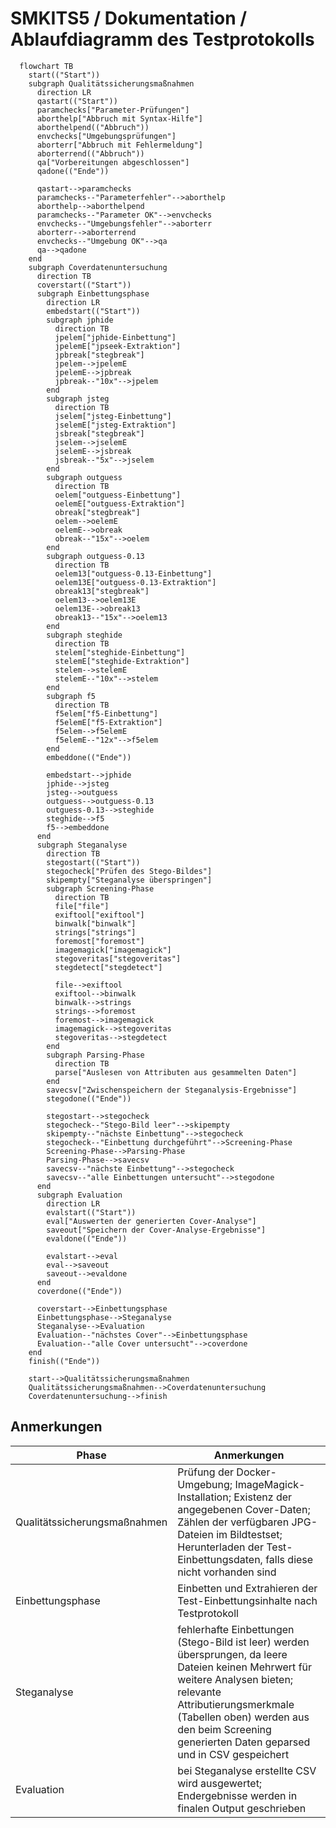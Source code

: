 # SMKITS5 / Dokumentation / Ablaufdiagramm des Testprotokolls
```mermaid
  flowchart TB
    start(("Start"))
    subgraph Qualitätssicherungsmaßnahmen
      direction LR
      qastart(("Start"))
      paramchecks["Parameter-Prüfungen"]
      aborthelp["Abbruch mit Syntax-Hilfe"]
      aborthelpend(("Abbruch"))
      envchecks["Umgebungsprüfungen"]
      aborterr["Abbruch mit Fehlermeldung"]
      aborterrend(("Abbruch"))
      qa["Vorbereitungen abgeschlossen"]
      qadone(("Ende"))
      
      qastart-->paramchecks
      paramchecks--"Parameterfehler"-->aborthelp
      aborthelp-->aborthelpend
      paramchecks--"Parameter OK"-->envchecks
      envchecks--"Umgebungsfehler"-->aborterr
      aborterr-->aborterrend
      envchecks--"Umgebung OK"-->qa
      qa-->qadone
    end
    subgraph Coverdatenuntersuchung
      direction TB
      coverstart(("Start"))
      subgraph Einbettungsphase
        direction LR
        embedstart(("Start"))
        subgraph jphide
          direction TB
          jpelem["jphide-Einbettung"]
          jpelemE["jpseek-Extraktion"]
          jpbreak["stegbreak"]
          jpelem-->jpelemE
          jpelemE-->jpbreak
          jpbreak--"10x"-->jpelem
        end
        subgraph jsteg
          direction TB
          jselem["jsteg-Einbettung"]
          jselemE["jsteg-Extraktion"]
          jsbreak["stegbreak"]
          jselem-->jselemE
          jselemE-->jsbreak
          jsbreak--"5x"-->jselem
        end
        subgraph outguess
          direction TB
          oelem["outguess-Einbettung"]
          oelemE["outguess-Extraktion"]
          obreak["stegbreak"]
          oelem-->oelemE
          oelemE-->obreak
          obreak--"15x"-->oelem
        end
        subgraph outguess-0.13
          direction TB
          oelem13["outguess-0.13-Einbettung"]
          oelem13E["outguess-0.13-Extraktion"]
          obreak13["stegbreak"]
          oelem13-->oelem13E
          oelem13E-->obreak13
          obreak13--"15x"-->oelem13
        end
        subgraph steghide
          direction TB
          stelem["steghide-Einbettung"]
          stelemE["steghide-Extraktion"]
          stelem-->stelemE
          stelemE--"10x"-->stelem
        end
        subgraph f5
          direction TB
          f5elem["f5-Einbettung"]
          f5elemE["f5-Extraktion"]
          f5elem-->f5elemE
          f5elemE--"12x"-->f5elem
        end
        embeddone(("Ende"))
        
        embedstart-->jphide
        jphide-->jsteg
        jsteg-->outguess
        outguess-->outguess-0.13
        outguess-0.13-->steghide
        steghide-->f5
        f5-->embeddone
      end
      subgraph Steganalyse
        direction TB
        stegostart(("Start"))
        stegocheck["Prüfen des Stego-Bildes"]
        skipempty["Steganalyse überspringen"]
        subgraph Screening-Phase
          direction TB
          file["file"]
          exiftool["exiftool"]
          binwalk["binwalk"]
          strings["strings"]
          foremost["foremost"]
          imagemagick["imagemagick"]
          stegoveritas["stegoveritas"]
          stegdetect["stegdetect"]
          
          file-->exiftool
          exiftool-->binwalk
          binwalk-->strings
          strings-->foremost
          foremost-->imagemagick
          imagemagick-->stegoveritas
          stegoveritas-->stegdetect
        end
        subgraph Parsing-Phase
          direction TB
          parse["Auslesen von Attributen aus gesammelten Daten"]
        end
        savecsv["Zwischenspeichern der Steganalysis-Ergebnisse"]
        stegodone(("Ende"))
        
        stegostart-->stegocheck
        stegocheck--"Stego-Bild leer"-->skipempty
        skipempty--"nächste Einbettung"-->stegocheck
        stegocheck--"Einbettung durchgeführt"-->Screening-Phase
        Screening-Phase-->Parsing-Phase
        Parsing-Phase-->savecsv
        savecsv--"nächste Einbettung"-->stegocheck
        savecsv--"alle Einbettungen untersucht"-->stegodone
      end
      subgraph Evaluation
        direction LR
        evalstart(("Start"))
        eval["Auswerten der generierten Cover-Analyse"]
        saveout["Speichern der Cover-Analyse-Ergebnisse"]
        evaldone(("Ende"))
        
        evalstart-->eval
        eval-->saveout
        saveout-->evaldone
      end
      coverdone(("Ende"))
      
      coverstart-->Einbettungsphase
      Einbettungsphase-->Steganalyse
      Steganalyse-->Evaluation
      Evaluation--"nächstes Cover"-->Einbettungsphase
      Evaluation--"alle Cover untersucht"-->coverdone
    end
    finish(("Ende"))
    
    start-->Qualitätssicherungsmaßnahmen
    Qualitätssicherungsmaßnahmen-->Coverdatenuntersuchung
    Coverdatenuntersuchung-->finish
```
## Anmerkungen
| Phase | Anmerkungen |
| --- | --- |
| Qualitätssicherungsmaßnahmen | Prüfung der Docker-Umgebung; ImageMagick-Installation; Existenz der angegebenen Cover-Daten; Zählen der verfügbaren JPG-Dateien im Bildtestset; Herunterladen der Test-Einbettungsdaten, falls diese nicht vorhanden sind |
| Einbettungsphase | Einbetten und Extrahieren der Test-Einbettungsinhalte nach Testprotokoll |
| Steganalyse | fehlerhafte Einbettungen (Stego-Bild ist leer) werden übersprungen, da leere Dateien keinen Mehrwert für weitere Analysen bieten; relevante Attributierungsmerkmale (Tabellen oben) werden aus den beim Screening generierten Daten geparsed und in CSV gespeichert |
| Evaluation | bei Steganalyse erstellte CSV wird ausgewertet; Endergebnisse werden in finalen Output geschrieben |
